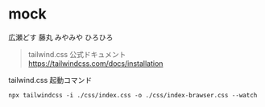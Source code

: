 # mock
広瀬どす
藤丸
みやみや
ひろひろ


> tailwind.css 公式ドキュメント
https://tailwindcss.com/docs/installation



tailwind.css  起動コマンド
```
npx tailwindcss -i ./css/index.css -o ./css/index-brawser.css --watch
```